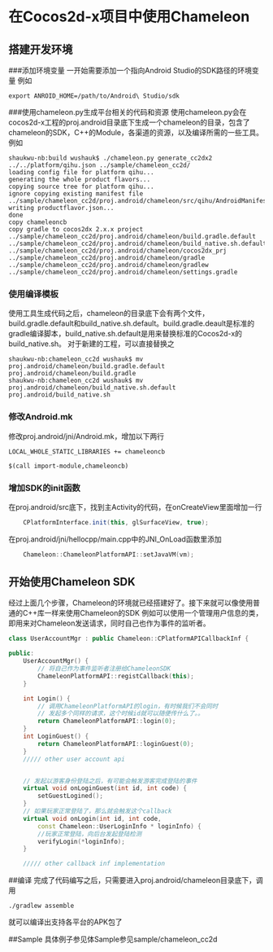 # 在Cocos2d-x项目中使用Chameleon

## 搭建开发环境
###添加环境变量
一开始需要添加一个指向Android Studio的SDK路径的环境变量
例如
```shell
export ANROID_HOME=/path/to/Android\ Studio/sdk
```
###使用chameleon.py生成平台相关的代码和资源
使用chameleon.py会在cocos2d-x工程的proj.android目录底下生成一个chameleon的目录，包含了chameleon的SDK，C++的Module，各渠道的资源，以及编译所需的一些工具。
例如
```shell
shaukwu-nb:build wushauk$ ./chameleon.py generate_cc2dx2 ../../platform/qihu.json ../sample/chameleon_cc2d/
loading config file for platform qihu...
generating the whole product flavors...
copying source tree for platform qihu...
ignore copying existing manifest file ../sample/chameleon_cc2d/proj.android/chameleon/src/qihu/AndroidManifest.xml
writing productflavor.json...
done
copy chameleoncb
copy gradle to cocos2dx 2.x.x project
../sample/chameleon_cc2d/proj.android/chameleon/build.gradle.default
../sample/chameleon_cc2d/proj.android/chameleon/build_native.sh.default
../sample/chameleon_cc2d/proj.android/chameleon/cocos2dx_prj
../sample/chameleon_cc2d/proj.android/chameleon/gradle
../sample/chameleon_cc2d/proj.android/chameleon/gradlew
../sample/chameleon_cc2d/proj.android/chameleon/settings.gradle
```
### 使用编译模板
使用工具生成代码之后，chameleon的目录底下会有两个文件，build.gradle.default和build_native.sh.default。build.gradle.deault是标准的gradle编译脚本，build_native.sh.default是用来替换标准的Cocos2d-x的build_native.sh。
对于新建的工程，可以直接替换之
```shell
shaukwu-nb:chameleon_cc2d wushauk$ mv proj.android/chameleon/build.gradle.default proj.android/chameleon/build.gradle
shaukwu-nb:chameleon_cc2d wushauk$ mv proj.android/chameleon/build_native.sh.default proj.android/build_native.sh
```

### 修改Android.mk
修改proj.android/jni/Android.mk，增加以下两行
```make
LOCAL_WHOLE_STATIC_LIBRARIES += chameleoncb
```
```make
$(call import-module,chameleoncb)
```

### 增加SDK的init函数
在proj.android/src底下，找到主Activity的代码，在onCreateView里面增加一行
```java
    CPlatformInterface.init(this, glSurfaceView, true);
```
在proj.android/jni/hellocpp/main.cpp中的JNI_OnLoad函数里添加
```c++
    Chameleon::ChameleonPlatformAPI::setJavaVM(vm);
```

## 开始使用Chameleon SDK
经过上面几个步骤，Chameleon的环境就已经搭建好了。接下来就可以像使用普通的C++库一样来使用Chameleon的SDK
例如可以使用一个管理用户信息的类，即用来对Chameleon发送请求，同时自己也作为事件的监听者。
```c++
class UserAccountMgr : public Chameleon::CPlatformAPICallbackInf {

public:
    UserAccountMgr() {
        // 将自己作为事件监听者注册给ChameleonSDK
        ChameleonPlatformAPI::registCallback(this);
    }

    int Login() {
        // 调用ChameleonPlatformAPI的login，有时候我们不会同时
        // 发起多个同样的请求，这个时候id就可以随便传什么了。。
        return ChameleonPlatformAPI::login(0);
    }
    int LoginGuest() {
        return ChameleonPlatformAPI::loginGuest(0);
    }
    ///// other user account api


    // 发起以游客身份登陆之后，有可能会触发游客完成登陆的事件
    virtual void onLoginGuest(int id, int code) {
        setGuestLogined();
    }
    // 如果玩家正常登陆了，那么就会触发这个callback
    virtual void onLogin(int id, int code,
        const Chameleon::UserLoginInfo * loginInfo) {
        //玩家正常登陆，向后台发起登陆检测
        verifyLogin(*loginInfo);
    }

    ///// other callback inf implementation

```
##编译
完成了代码编写之后，只需要进入proj.android/chameleon目录底下，调用
```shell
./gradlew assemble
```
就可以编译出支持各平台的APK包了

##Sample
具体例子参见体Sample参见sample/chameleon_cc2d
